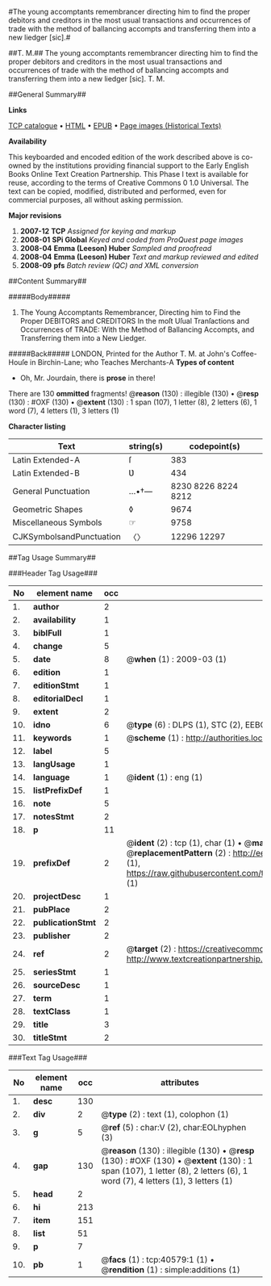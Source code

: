 #The young accomptants remembrancer directing him to find the proper debitors and creditors in the most usual transactions and occurrences of trade with the method of ballancing accompts and transferring them into a new liedger [sic].#

##T. M.##
The young accomptants remembrancer directing him to find the proper debitors and creditors in the most usual transactions and occurrences of trade with the method of ballancing accompts and transferring them into a new liedger [sic].
T. M.

##General Summary##

**Links**

[TCP catalogue](http://www.ota.ox.ac.uk/tcp/)  • 
[HTML](http://tei.it.ox.ac.uk/tcp/Texts-HTML/free/A52/A52131.html)  • 
[EPUB](http://tei.it.ox.ac.uk/tcp/Texts-EPUB/free/A52/A52131.epub) • 
[Page images (Historical Texts)](https://data.historicaltexts.jisc.ac.uk/view?pubId=eebo-07940546e&pageId=eebo-07940546e-40579-1)

**Availability**

This keyboarded and encoded edition of the
	       work described above is co-owned by the institutions
	       providing financial support to the Early English Books
	       Online Text Creation Partnership. This Phase I text is
	       available for reuse, according to the terms of Creative
	       Commons 0 1.0 Universal. The text can be copied,
	       modified, distributed and performed, even for
	       commercial purposes, all without asking permission.

**Major revisions**

1. __2007-12__ __TCP__ *Assigned for keying and markup*
1. __2008-01__ __SPi Global__ *Keyed and coded from ProQuest page images*
1. __2008-04__ __Emma (Leeson) Huber__ *Sampled and proofread*
1. __2008-04__ __Emma (Leeson) Huber__ *Text and markup reviewed and edited*
1. __2008-09__ __pfs__ *Batch review (QC) and XML conversion*

##Content Summary##

#####Body#####

1. The Young Accomptants Remembrancer, Directing him to Find the Proper DEBITORS and CREDITORS In the moſt Uſual Tranſactions and Occurrences of TRADE: With the Method of Ballancing Accompts, and Transferring them into a New Liedger.

#####Back#####
LONDON, Printed for the Author T. M. at John's Coffee-Houſe in Birchin-Lane; who Teaches Merchants-A
**Types of content**

  * Oh, Mr. Jourdain, there is **prose** in there!

There are 130 **ommitted** fragments! 
 @__reason__ (130) : illegible (130)  •  @__resp__ (130) : #OXF (130)  •  @__extent__ (130) : 1 span (107), 1 letter (8), 2 letters (6), 1 word (7), 4 letters (1), 3 letters (1)

**Character listing**


|Text|string(s)|codepoint(s)|
|---|---|---|
|Latin Extended-A|ſ|383|
|Latin Extended-B|Ʋ|434|
|General Punctuation|…•†—|8230 8226 8224 8212|
|Geometric Shapes|◊|9674|
|Miscellaneous Symbols|☞|9758|
|CJKSymbolsandPunctuation|〈〉|12296 12297|

##Tag Usage Summary##

###Header Tag Usage###

|No|element name|occ|attributes|
|---|---|---|---|
|1.|__author__|2||
|2.|__availability__|1||
|3.|__biblFull__|1||
|4.|__change__|5||
|5.|__date__|8| @__when__ (1) : 2009-03 (1)|
|6.|__edition__|1||
|7.|__editionStmt__|1||
|8.|__editorialDecl__|1||
|9.|__extent__|2||
|10.|__idno__|6| @__type__ (6) : DLPS (1), STC (2), EEBO-CITATION (1), OCLC (1), VID (1)|
|11.|__keywords__|1| @__scheme__ (1) : http://authorities.loc.gov/ (1)|
|12.|__label__|5||
|13.|__langUsage__|1||
|14.|__language__|1| @__ident__ (1) : eng (1)|
|15.|__listPrefixDef__|1||
|16.|__note__|5||
|17.|__notesStmt__|2||
|18.|__p__|11||
|19.|__prefixDef__|2| @__ident__ (2) : tcp (1), char (1)  •  @__matchPattern__ (2) : ([0-9\-]+):([0-9IVX]+) (1), (.+) (1)  •  @__replacementPattern__ (2) : http://eebo.chadwyck.com/downloadtiff?vid=$1&page=$2 (1), https://raw.githubusercontent.com/textcreationpartnership/Texts/master/tcpchars.xml#$1 (1)|
|20.|__projectDesc__|1||
|21.|__pubPlace__|2||
|22.|__publicationStmt__|2||
|23.|__publisher__|2||
|24.|__ref__|2| @__target__ (2) : https://creativecommons.org/publicdomain/zero/1.0/ (1), http://www.textcreationpartnership.org/docs/. (1)|
|25.|__seriesStmt__|1||
|26.|__sourceDesc__|1||
|27.|__term__|1||
|28.|__textClass__|1||
|29.|__title__|3||
|30.|__titleStmt__|2||


###Text Tag Usage###

|No|element name|occ|attributes|
|---|---|---|---|
|1.|__desc__|130||
|2.|__div__|2| @__type__ (2) : text (1), colophon (1)|
|3.|__g__|5| @__ref__ (5) : char:V (2), char:EOLhyphen (3)|
|4.|__gap__|130| @__reason__ (130) : illegible (130)  •  @__resp__ (130) : #OXF (130)  •  @__extent__ (130) : 1 span (107), 1 letter (8), 2 letters (6), 1 word (7), 4 letters (1), 3 letters (1)|
|5.|__head__|2||
|6.|__hi__|213||
|7.|__item__|151||
|8.|__list__|51||
|9.|__p__|7||
|10.|__pb__|1| @__facs__ (1) : tcp:40579:1 (1)  •  @__rendition__ (1) : simple:additions (1)|
